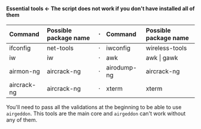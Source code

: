 <!-- HTML entities here: http://www.amp-what.com/unicode/search/%2F%26%5Cw%2F -->
#### Essential tools &#8592; The script does not work if you don't have installed all of them

 Command     | Possible package name | &#8901; | Command     | Possible package name
:------------|:----------------------|:-------:|:------------|:----------------------
 ifconfig    | net-tools             | &#8901; | iwconfig    | wireless-tools        
 iw          | iw                    | &#8901; | awk         | awk \| gawk           
 airmon-ng   | aircrack-ng           | &#8901; | airodump-ng | aircrack-ng           
 aircrack-ng | aircrack-ng           | &#8901; | xterm       | xterm                 

You'll need to pass all the validations at the beginning to be able to use `airgeddon`. This tools are the main core and `airgeddon` can't work without any of them.